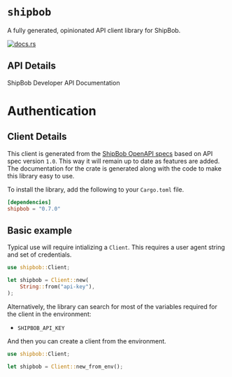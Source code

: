 # `shipbob`

A fully generated, opinionated API client library for ShipBob.

[![docs.rs](https://docs.rs/shipbob/badge.svg)](https://docs.rs/shipbob)

## API Details

ShipBob Developer API Documentation

# Authentication

<!-- ReDoc-Inject: <security-definitions> -->






## Client Details

This client is generated from the [ShipBob OpenAPI
specs](https://developer.shipbob.com/c196c993-6cf8-4901-84aa-b425f3448df3) based on API spec version `1.0`. This way it will remain
up to date as features are added. The documentation for the crate is generated
along with the code to make this library easy to use.


To install the library, add the following to your `Cargo.toml` file.

```toml
[dependencies]
shipbob = "0.7.0"
```

## Basic example

Typical use will require intializing a `Client`. This requires
a user agent string and set of credentials.

```rust
use shipbob::Client;

let shipbob = Client::new(
    String::from("api-key"),
);
```

Alternatively, the library can search for most of the variables required for
the client in the environment:

- `SHIPBOB_API_KEY`

And then you can create a client from the environment.

```rust
use shipbob::Client;

let shipbob = Client::new_from_env();
```
